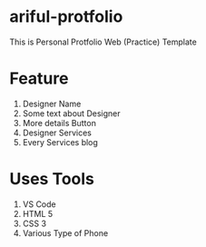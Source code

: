# ariful-protfolio
This is Personal Protfolio Web (Practice) Template

# Feature
01. Designer Name
02. Some text about Designer
03. More details Button
04. Designer Services
05. Every Services blog

# Uses Tools
01. VS Code
02. HTML 5
03. CSS 3
04. Various Type of Phone 



